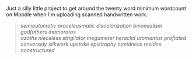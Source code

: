 Just a silly little project to get around the twenty word minimum wordcount on Moodle when I'm uploading scanned handwritten work.

> _semiautomatic proceleusmatic discolorization binomialism godfathers inamoratos_  
> _azoths nieceless strigilator megameter heraclid uromantist proflated_  
> _conversely silkwork upstrike epistrophy tumidness resides nonstructured_